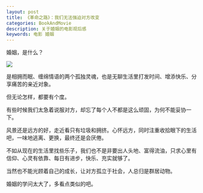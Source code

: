 ```yaml
---
layout: post
title: 《革命之路》：我们无法强迫对方改变
categories: BookAndMovie
description: 关于婚姻的电影观后感
keywords: 电影 婚姻
---
```


婚姻，是什么？

![](http://oqg4nua5z.bkt.clouddn.com/movie/revolution.jpeg)


是相拥而眠、缠绵情语的两个孤独灵魂，也是无聊生活里打发时间、增添快乐、分享痛苦的亲近对象。

但无论怎样，都要有个度。

有些时候我们太急着说服对方，却忘了每个人不都是这么顽固，为何不能妥协一下。

风景还是远方的好，走近看只有垃圾和拥挤。心怀远方，同时注重收拾眼下的生活吧，一味地逃离、更换，最终还是会厌倦。

不如从现在的生活里找些乐子，我们也不是非要出人头地、富得流油，只求心里有信仰、心灵有依靠、每日有进步，快乐、充实就够了。

当然也不能光顾着自己的成长，让对方孤立于社会，人总归是群居动物。

婚姻的学问太大了，多看点类似的吧。